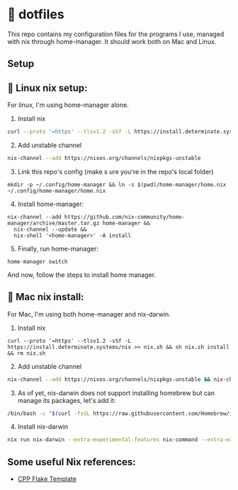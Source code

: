 # 📓 dotfiles

This repo contains my configuration files for the programs I use, managed with nix through home-manager.
It should work both on Mac and Linux.

##  Setup
## 🐧 Linux  nix setup:
For linux, I'm using home-manager alone.
1. Install nix
```sh
curl --proto '=https' --tlsv1.2 -sSf -L https://install.determinate.systems/nix >> nix.sh && sh nix.sh install && rm nix.sh
```
2. Add unstable channel
```sh
nix-channel --add https://nixos.org/channels/nixpkgs-unstable
```
3. Link this repo's config (make s
ure you're in the repo's local folder)
```
mkdir -p ~/.config/home-manager && ln -s $(pwd)/home-manager/home.nix ~/.config/home-manager/home.nix
```
4. Install home-manager:
```
nix-channel --add https://github.com/nix-community/home-manager/archive/master.tar.gz home-manager &&
  nix-channel --update &&
  nix-shell '<home-manager>' -A install
```
5. Finally, run home-manager:
```
home-manager switch
```
And now, follow the steps to install home manager.
## 🍎 Mac nix install:

For Mac, I'm using both home-manager and nix-darwin.

1. Install nix
```
curl --proto '=https' --tlsv1.2 -sSf -L https://install.determinate.systems/nix >> nix.sh && sh nix.sh install && rm nix.sh
```
2. Add unstable channel
```sh
nix-channel --add https://nixos.org/channels/nixpkgs-unstable && nix-channel --update
```
3. As of yet, nix-darwin does not support installing homebrew but can manage its packages, let's add it:
```sh
/bin/bash -c "$(curl -fsSL https://raw.githubusercontent.com/Homebrew/install/HEAD/install.sh)"
```
4. Install nix-darwin
```sh
nix run nix-darwin --extra-experimental-features nix-command --extra-experimental-features flakes -- switch --flake ~/dotfiles
```

## Some useful Nix references:

- [CPP Flake Template](https://github.com/nkoturovic/cpp-nix-project-template)
